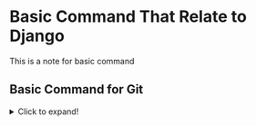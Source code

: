 # Basic Command That Relate to Django

This is a note for basic command

## Basic Command for Git
<details>
  <summary>Click to expand!</summary>
### 1) git config
**Utility** : To set your user name and email in the main configuration file.
  
**How to** : To check your name and email type in **_git config --global user.name_** and **_git config --global user.email_**. And to set your new email or name **_git config --global user.name = “Zarif”_** and **_git config --global user.email = “zarif9110@gmail.com”_**
  
### 2) git init
**Utility** : To initialise a git repository for a new or existing project.

**How to** : **_git init_** in the root of your project directory.

### 3) git clone
**Utility :** To copy a git repository from remote source, also sets the remote to original source so that you can pull again.

**How to : _git clone <:clone git url:>_**

### 4) git status
**Utility :** To check the status of files you’ve changed in your working directory, i.e, what all has changed since your last commit.

**How to : _git status_** in your working directory. lists out all the files that have been changed.

### 5) git add
**Utility :** adds changes to stage/index in your working directory.

**How to : _git add ._**

### 6) git commit
**Utility :** commits your changes and sets it to new commit object for your remote.

**How to : _git commit -m ”sweet little commit message”_**

### 7) git push/git pull
**Utility :** Push or Pull your changes to remote. If you have added and committed your changes and you want to push them. Or if your remote has updated and you want those latest changes.

**How to : _git pull <:remote:> <:branch:>_** and **_git push <:remote:> <:branch:>_**

### 8) git branch
**Utility :** Lists out all the branches.

**How to : _git branch_** or **_git branch -a_** to list all the remote branches as well.

### 9) git checkout
**Utility :** Switch to different branches

**How to : _git checkout <:branch:>_** or **_git checkout -b <:branch:>_** if you want to create and switch to a new branch.

### 10) git stash
**Utility :** Save changes that you don’t want to commit immediately.

**How to : _git stash_** in your working directory. **_git stash_** apply if you want to bring your saved changes back.

### 11) git merge
**Utility :** Merge two branches you were working on.

**How to :** Switch to branch you want to merge everything in. **_git merge <:branch_you_want_to_merge:>_**

### 12) git reset
**Utility :** You know when you commit changes that are not complete, this sets your index to the latest commit that you want to work on with.

**How to : _git reset <:mode:> <:COMMIT:>_**

### 13) git remote
**Utility :** To check what remote/source you have or add a new remote.

**How to : _git remote_** to check and list. And **_git remote add <:remote_url:>_**
</details>
